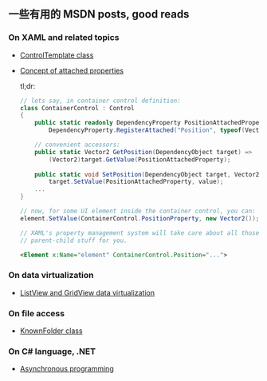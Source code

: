 ﻿## 一些有用的 MSDN posts, good reads

### On XAML and related topics
- [ControlTemplate class](https://docs.microsoft.com/en-us/uwp/api/windows.ui.xaml.controls.controltemplate)
- [Concept of attached properties](https://docs.microsoft.com/en-us/windows/uwp/xaml-platform/attached-properties-overview)
    
    tl;dr:
    ```csharp
    // lets say, in container control definition:
    class ContainerControl : Control 
    {
        public static readonly DependencyProperty PositionAttachedProperty =
            DependencyProperty.RegisterAttached("Position", typeof(Vector2), typeof(ContainerControl), null);

        // convenient accessors:
        public static Vector2 GetPosition(DependencyObject target) =>
            (Vector2)target.GetValue(PositionAttachedProperty);
        
        public static void SetPosition(DependencyObject target, Vector2 value) =>
            target.SetValue(PositionAttachedProperty, value);
        ...
    }

    // now, for some UI element inside the container control, you can:
    element.SetValue(ContainerControl.PositionProperty, new Vector2());

    // XAML's property management system will take care about all those
    // parent-child stuff for you.

    ```
    ```xml
    <Element x:Name="element" ContainerControl.Position="...">
    ```


### On data virtualization
- [ListView and GridView data virtualization](https://docs.microsoft.com/en-us/windows/uwp/debug-test-perf/listview-and-gridview-data-optimization)

### On file access
- [KnownFolder class](https://docs.microsoft.com/en-us/uwp/api/Windows.Storage.KnownFolders)

### On C# language, .NET
- [Asynchronous programming](https://docs.microsoft.com/en-us/dotnet/articles/csharp/async) 